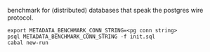 benchmark for (distributed) databases that speak the postgres wire protocol.

```
export METADATA_BENCHMARK_CONN_STRING=<pg conn string>
psql METADATA_BENCHMARK_CONN_STRING -f init.sql
cabal new-run
```
